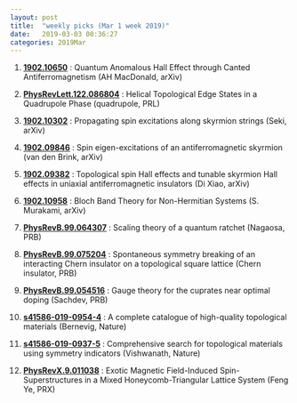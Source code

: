 ```yaml
---
layout: post
title:  "weekly picks (Mar 1 week 2019)"
date:   2019-03-03 00:36:27
categories: 2019Mar
---
```


1. **[1902.10650](https://arxiv.org/abs/1902.10650)** : Quantum Anomalous Hall Effect through Canted Antiferromagnetism (AH MacDonald, arXiv)

1. **[PhysRevLett.122.086804](https://journals.aps.org/prl/abstract/10.1103/PhysRevLett.122.086804)** : Helical Topological Edge States in a Quadrupole Phase (quadrupole, PRL)

1. **[1902.10302](https://arxiv.org/abs/1902.10302)** : Propagating spin excitations along skyrmion strings (Seki, arXiv)

1. **[1902.09846](https://arxiv.org/abs/1902.09846)** : Spin eigen-excitations of an antiferromagnetic skyrmion (van den Brink, arXiv)
			      
1. **[1902.09382](https://arxiv.org/abs/1902.09382)** : Topological spin Hall effects and tunable skyrmion Hall effects in uniaxial antiferromagnetic insulators (Di Xiao, arXiv)
			      
1. **[1902.10958](https://arxiv.org/abs/1902.10958)** : Bloch Band Theory for Non-Hermitian Systems (S. Murakami, arXiv)

1. **[PhysRevB.99.064307](https://journals.aps.org/prb/abstract/10.1103/PhysRevB.99.064307)** : Scaling theory of a quantum ratchet (Nagaosa, PRB)

1. **[PhysRevB.99.075204](https://journals.aps.org/prb/abstract/10.1103/PhysRevB.99.075204)** : Spontaneous symmetry breaking of an interacting Chern insulator on a topological square lattice (Chern insulator, PRB)

1. **[PhysRevB.99.054516](https://journals.aps.org/prb/abstract/10.1103/PhysRevB.99.054516)** : Gauge theory for the cuprates near optimal doping (Sachdev, PRB)

1. **[s41586-019-0954-4](https://www.nature.com/articles/s41586-019-0954-4)** : A complete catalogue of high-quality topological materials (Bernevig, Nature)

1. **[s41586-019-0937-5](https://www.nature.com/articles/s41586-019-0937-5)** : Comprehensive search for topological materials using symmetry indicators (Vishwanath, Nature)


1. **[PhysRevX.9.011038](https://journals.aps.org/prx/abstract/10.1103/PhysRevX.9.011038)** : Exotic Magnetic Field-Induced Spin-Superstructures in a Mixed Honeycomb-Triangular Lattice System (Feng Ye, PRX)





